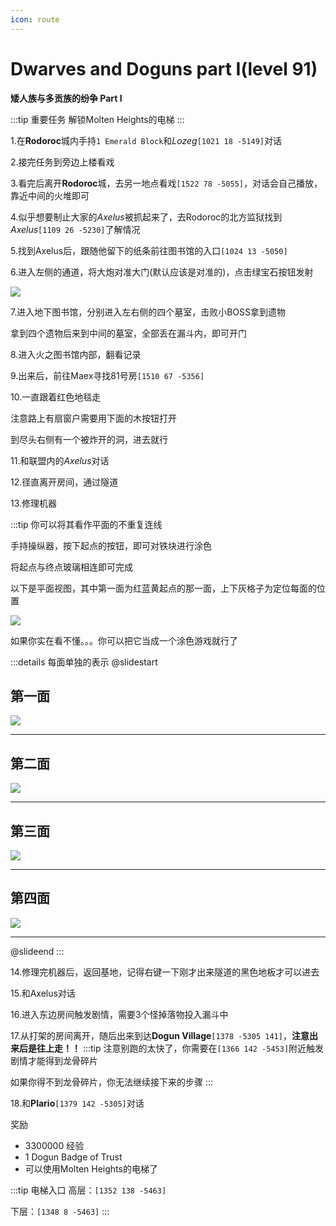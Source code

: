 ```yaml
---
icon: route
---
```


# Dwarves and Doguns part I(level 91)
**矮人族与多贡族的纷争 Part I**

:::tip 重要任务
解锁Molten Heights的电梯
:::

1.在**Rodoroc**城内手持`1 Emerald Block`和*Lozeg*`[1021 18 -5149]`对话

2.接完任务到旁边上楼看戏

3.看完后离开**Rodoroc**城，去另一地点看戏`[1522 78 -5055]`，对话会自己播放，靠近中间的火堆即可

4.似乎想要制止大家的*Axelus*被抓起来了，去Rodoroc的北方监狱找到*Axelus*`[1109 26 -5230]`了解情况

5.找到Axelus后，跟随他留下的纸条前往图书馆的入口`[1024 13 -5050]`

6.进入左侧的通道，将大炮对准大门(默认应该是对准的)，点击绿宝石按钮发射

![](/assets/img/lvl91-1.jpg)

7.进入地下图书馆，分别进入左右侧的四个墓室，击败小BOSS拿到遗物

拿到四个遗物后来到中间的墓室，全部丢在漏斗内，即可开门

8.进入火之图书馆内部，翻看记录

9.出来后，前往Maex寻找81号房`[1510 67 -5356]`

10.一直跟着红色地毯走

注意路上有扇窗户需要用下面的木按钮打开

到尽头右侧有一个被炸开的洞，进去就行

11.和联盟内的*Axelus*对话

12.径直离开房间，通过隧道

13.修理机器

:::tip
你可以将其看作平面的不重复连线

手持操纵器，按下起点的按钮，即可对铁块进行涂色

将起点与终点玻璃相连即可完成

以下是平面视图，其中第一面为红蓝黄起点的那一面，上下灰格子为定位每面的位置

![](/assets/img/lvl91-2.jpg)

如果你实在看不懂。。。你可以把它当成一个涂色游戏就行了

:::details 每面单独的表示
@slidestart

## 第一面
![](/assets/img/lvl91-2-1.jpg)

---

## 第二面
![](/assets/img/lvl91-2-2.jpg)

---

## 第三面
![](/assets/img/lvl91-2-3.jpg)

---

## 第四面
![](/assets/img/lvl91-2-4.jpg)

---

@slideend
:::




14.修理完机器后，返回基地，记得右键一下刚才出来隧道的黑色地板才可以进去

15.和Axelus对话

16.进入东边房间触发剧情，需要3个怪掉落物投入漏斗中

17.从打架的房间离开，随后出来到达**Dogun Village**`[1378 -5305 141]`，**注意出来后是往上走！！**
:::tip
注意别跑的太快了，你需要在`[1366 142 -5453]`附近触发剧情才能得到龙骨碎片

如果你得不到龙骨碎片，你无法继续接下来的步骤
:::


18.和**Plario**`[1379 142 -5305]`对话

奖励
+ 3300000 经验
+ 1 Dogun Badge of Trust
+ 可以使用Molten Heights的电梯了


:::tip 电梯入口
高层：`[1352 138 -5463]`

下层：`[1348 8 -5463]`
:::